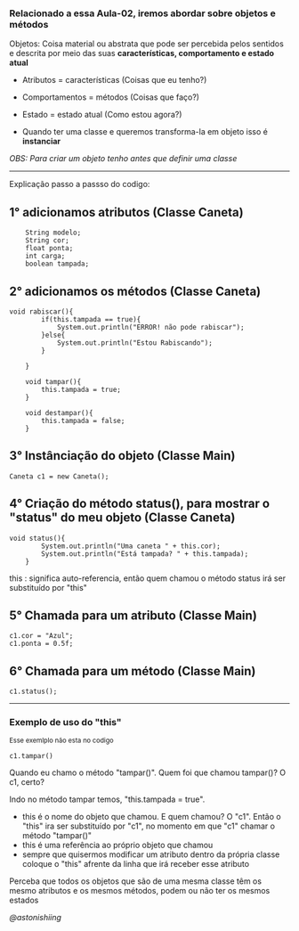 ### Relacionado a essa Aula-02, iremos abordar sobre objetos e métodos

Objetos: Coisa material ou abstrata que pode ser percebida pelos sentidos e descrita por meio das suas **características, comportamento e estado atual**

- Atributos = características (Coisas que eu tenho?)

* Comportamentos = métodos (Coisas que  faço?)

* Estado = estado atual (Como estou agora?)

* Quando ter uma classe e queremos transforma-la em objeto isso é **instanciar**

_OBS: Para criar um objeto tenho antes que definir uma classe_

---------------------------------------------------------------------------------------------------------------------------------------------------------------
Explicação passo a passso do codigo:

## 1° adicionamos atributos (Classe Caneta)
```
    String modelo;
    String cor;
    float ponta;
    int carga;
    boolean tampada;
```
## 2° adicionamos os métodos (Classe Caneta)
```
void rabiscar(){
        if(this.tampada == true){
            System.out.println("ERROR! não pode rabiscar");
        }else{
            System.out.println("Estou Rabiscando");
        }

    }

    void tampar(){
        this.tampada = true;
    }

    void destampar(){
        this.tampada = false;
    }
```

## 3° Instânciação do objeto (Classe Main)
```
Caneta c1 = new Caneta();
```
## 4° Criação do método status(), para mostrar o "status" do meu objeto (Classe Caneta)

```
void status(){
        System.out.println("Uma caneta " + this.cor);
        System.out.println("Está tampada? " + this.tampada);
    }
```
this : significa auto-referencia, então quem chamou o método status irá ser substituído por "this"

## 5° Chamada para um atributo (Classe Main)

```
c1.cor = "Azul";
c1.ponta = 0.5f;
```

## 6° Chamada para um método (Classe Main)
```
c1.status();
```

-----------------------------------------------------------------------------------------------------------------------------------------------------------------
### Exemplo de uso do "this"
<sup>Esse exemlplo não esta no codigo</sup>
```
c1.tampar()
```
Quando eu chamo o método "tampar()". Quem foi que chamou tampar()? O c1, certo?

Indo no método tampar temos, "this.tampada = true".
- this é o nome do objeto que chamou. E quem chamou? O "c1". Então o "this" ira ser substituído por "c1", no momento em que "c1" chamar o método "tampar()"
- this é uma referência ao próprio objeto que chamou
- sempre que quisermos modificar um atributo dentro da própria classe coloque o "this" afrente da linha que irá receber esse atributo

Perceba que todos os objetos que são de uma mesma classe têm os mesmo atributos e os mesmos métodos, podem ou não ter os mesmos estados

*@astonishiing*
